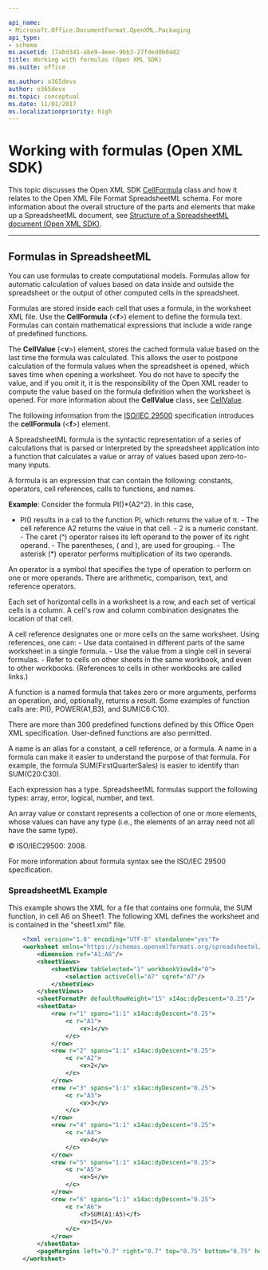 ```yaml
---

api_name:
- Microsoft.Office.DocumentFormat.OpenXML.Packaging
api_type:
- schema
ms.assetid: 17abd341-abe9-4eee-9bb3-27fded0b04d2
title: Working with formulas (Open XML SDK)
ms.suite: office

ms.author: o365devx
author: o365devx
ms.topic: conceptual
ms.date: 11/01/2017
ms.localizationpriority: high
---
```

# Working with formulas (Open XML SDK)

This topic discusses the Open XML SDK [CellFormula](https://msdn.microsoft.com/library/office/documentformat.openxml.spreadsheet.cellformula.aspx) class and how it relates to the
Open XML File Format SpreadsheetML schema. For more information about
the overall structure of the parts and elements that make up a
SpreadsheetML document, see [Structure of a
SpreadsheetML document (Open XML
SDK)](structure-of-a-spreadsheetml-document.md).


--------------------------------------------------------------------------------
## Formulas in SpreadsheetML
You can use formulas to create computational models. Formulas allow for
automatic calculation of values based on data inside and outside the
spreadsheet or the output of other computed cells in the spreadsheet.

Formulas are stored inside each cell that uses a formula, in the
worksheet XML file. Use the **CellFormula**
(\<**f**\>) element to define the formula text.
Formulas can contain mathematical expressions that include a wide range
of predefined functions.

The **CellValue** (\<**v**\>) element, stores the cached formula value
based on the last time the formula was calculated. This allows the user
to postpone calculation of the formula values when the spreadsheet is
opened, which saves time when opening a worksheet. You do not have to
specify the value, and if you omit it, it is the responsibility of the
Open XML reader to compute the value based on the formula definition
when the worksheet is opened. For more information about the **CellValue** class, see [CellValue](https://msdn.microsoft.com/library/office/documentformat.openxml.spreadsheet.cellvalue.aspx).

The following information from the [ISO/IEC 29500](https://www.iso.org/iso/iso_catalogue/catalogue_tc/catalogue_detail.htm?csnumber=51463)
specification introduces the **cellFormula**
(\<**f**\>) element.

A SpreadsheetML formula is the syntactic representation of a series of
calculations that is parsed or interpreted by the spreadsheet
application into a function that calculates a value or array of values
based upon zero-to-many inputs.

A formula is an expression that can contain the following: constants,
operators, cell references, calls to functions, and names.

**Example**: Consider the formula PI()\*(A2^2). In this case,
- PI() results in a call to the function PI, which returns the value
of π.
- The cell reference A2 returns the value in that cell.
- 2 is a numeric constant.
- The caret (^) operator raises its left operand to the power of its
right operand.
- The parentheses, ( and ), are used for grouping.
- The asterisk (\*) operator performs multiplication of its two
operands.

An operator is a symbol that specifies the type of operation to perform
on one or more operands. There are arithmetic, comparison, text, and
reference operators.

Each set of horizontal cells in a worksheet is a row, and each set of
vertical cells is a column. A cell's row and column combination
designates the location of that cell.

A cell reference designates one or more cells on the same worksheet.
Using references, one can:
- Use data contained in different parts of the same worksheet in a
single formula.
- Use the value from a single cell in several formulas.
- Refer to cells on other sheets in the same workbook, and even to
other workbooks. (References to cells in other workbooks are called
links.)

A function is a named formula that takes zero or more arguments,
performs an operation, and, optionally, returns a result. Some examples
of function calls are: PI(), POWER(A1,B3), and SUM(C6:C10).

There are more than 300 predefined functions defined by this Office Open
XML specification. User-defined functions are also permitted.

A name is an alias for a constant, a cell reference, or a formula. A
name in a formula can make it easier to understand the purpose of that
formula. For example, the formula SUM(FirstQuarterSales) is easier to
identify than SUM(C20:C30).

Each expression has a type. SpreadsheetML formulas support the following
types: array, error, logical, number, and text.

An array value or constant represents a collection of one or more
elements, whose values can have any type (i.e., the elements of an array
need not all have the same type).

© ISO/IEC29500: 2008.

For more information about formula syntax see the ISO/IEC 29500
specification.

### SpreadsheetML Example

This example shows the XML for a file that contains one formula, the SUM
function, in cell A6 on Sheet1. The following XML defines the worksheet
and is contained in the "sheet1.xml" file.

```xml
    <?xml version="1.0" encoding="UTF-8" standalone="yes"?>
    <worksheet xmlns="https://schemas.openxmlformats.org/spreadsheetml/2006/main" xmlns:r="https://schemas.openxmlformats.org/officeDocument/2006/relationships" xmlns:mc="https://schemas.openxmlformats.org/markup-compatibility/2006" mc:Ignorable="x14ac" xmlns:x14ac="https://schemas.microsoft.com/office/spreadsheetml/2009/9/ac">
        <dimension ref="A1:A6"/>
        <sheetViews>
            <sheetView tabSelected="1" workbookViewId="0">
                <selection activeCell="A7" sqref="A7"/>
            </sheetView>
        </sheetViews>
        <sheetFormatPr defaultRowHeight="15" x14ac:dyDescent="0.25"/>
        <sheetData>
            <row r="1" spans="1:1" x14ac:dyDescent="0.25">
                <c r="A1">
                    <v>1</v>
                </c>
            </row>
            <row r="2" spans="1:1" x14ac:dyDescent="0.25">
                <c r="A2">
                    <v>2</v>
                </c>
            </row>
            <row r="3" spans="1:1" x14ac:dyDescent="0.25">
                <c r="A3">
                    <v>3</v>
                </c>
            </row>
            <row r="4" spans="1:1" x14ac:dyDescent="0.25">
                <c r="A4">
                    <v>4</v>
                </c>
            </row>
            <row r="5" spans="1:1" x14ac:dyDescent="0.25">
                <c r="A5">
                    <v>5</v>
                </c>
            </row>
            <row r="6" spans="1:1" x14ac:dyDescent="0.25">
                <c r="A6">
                    <f>SUM(A1:A5)</f>
                    <v>15</v>
                </c>
            </row>
        </sheetData>
        <pageMargins left="0.7" right="0.7" top="0.75" bottom="0.75" header="0.3" footer="0.3"/>
    </worksheet>
```
